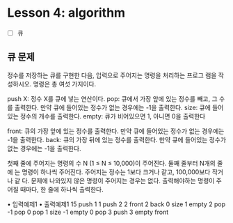 # Lesson 4: algorithm
- [ ] 큐

## 큐 문제
정수를 저장하는 큐를 구현한 다음, 입력으로 주어지는 명령을 처리하는 프로그 램을 작성하시오.
명령은 총 여섯 가지이다.

push X: 정수 X를 큐에 넣는 연산이다.
pop: 큐에서 가장 앞에 있는 정수를 빼고, 그 수를 출력한다. 만약 큐에 들어있는 정수가 없는 경우에는 -1을 출력한다.
size: 큐에 들어있는 정수의 개수를 출력한다. empty: 큐가 비어있으면 1, 아니면 0을 출력한다

front: 큐의 가장 앞에 있는 정수를 출력한다. 만약 큐에 들어있는 정수가 없는 경우에는 -1을 출력한다.
back: 큐의 가장 뒤에 있는 정수를 출력한다. 만약 큐에 들어있는 정수가 없는 경우에는 -1을 출력한다.


첫째 줄에 주어지는 명령의 수 N (1 ≤ N ≤ 10,000)이 주어진다. 둘째 줄부터 N개의 줄에 는 명령이 하나씩 주어진다. 주어지는 정수는 1보다 크거나 같고, 100,000보다 작거나 같 다. 문제에 나와있지 않은 명령이 주어지는 경우는 없다.
출력해야하는 명령이 주어질 때마다, 한 줄에 하나씩 출력한다.


• 입력예제1          • 출력예제1
15 
push 1              1
push 2              2
front               2
back                0
size                1
empty               2
pop                 -1
pop                 0
pop                 1
size                -1
empty               0
pop                 3
push 3 
empty 
front

